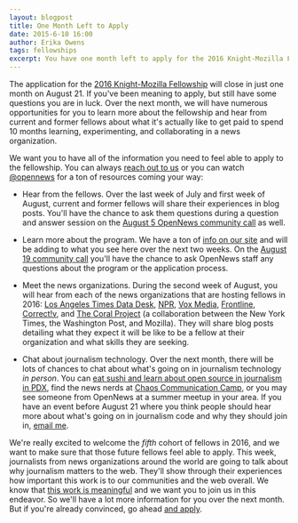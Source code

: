 ```yaml
---
layout: blogpost
title: One Month Left to Apply
date: 2015-6-10 16:00
author: Erika Owens
tags: fellowships
excerpt: You have one month left to apply for the 2016 Knight-Mozilla Fellowship. If you still have questions, we have lots of information coming your way. 
---
```

The application for the [2016 Knight-Mozilla Fellowship](http://opennews.org/what/fellowships/apply/) will close in just one month on August 21. If you've been meaning to apply, but still have some questions you are in luck. Over the next month, we will have numerous opportunities for you to learn more about the fellowship and hear from current and former fellows about what it's actually like to get paid to spend 10 months learning, experimenting, and collaborating in a news organization.

We want you to have all of the information you need to feel able to apply to the fellowship. You can always [reach out to us](mailto:info@opennews.org) or you can watch [@opennews](twitter.com/opennews) for a ton of resources coming your way:

* Hear from the fellows. Over the last week of July and first week of August, current and former fellows will share their experiences in blog posts. You'll have the chance to ask them questions during a question and answer session on the [August 5 OpenNews community call](https://etherpad.mozilla.org/opennews-calls-Aug5) as well.

* Learn more about the program. We have a ton of [info on our site](http://opennews.org/what/fellowships/info) and will be adding to what you see here over the next two weeks. On the [August 19 community call](https://etherpad.mozilla.org/opennews-calls-Aug19) you'll have the chance to ask OpenNews staff any questions about the program or the application process.

* Meet the news organizations. During the second week of August, you will hear from each of the news organizations that are hosting fellows in 2016: 
[Los Angeles Times Data Desk](http://www.latimes.com/), [NPR](http://www.npr.org/), [Vox Media](http://www.voxmedia.com/), [Frontline](http://www.pbs.org/wgbh/pages/frontline/), [Correct!v](https://correctiv.org/en/), and [The Coral Project](http://coralproject.net/) (a collaboration between the New York Times, the Washington Post, and Mozilla). They will share blog posts detailing what they expect it will be like to be a fellow at their organization and what skills they are seeking.

* Chat about journalism technology. Over the next month, there will be lots of chances to chat about what's going on in journalism technology *in person*. You can [eat sushi and learn about open source in journalism in PDX](http://www.meetup.com/HacksHackersPDX/events/224047832/), find the news nerds at [Chaos Communication Camp](https://events.ccc.de/camp/2015/wiki/Main_Page), or you may see someone from OpenNews at a summer meetup in your area. If you have an event before August 21 where you think people should hear more about what's going on in journalism code and why they should join in, [email me](mailto:erika@mozillafoundation.org).

We're really excited to welcome the *fifth* cohort of fellows in 2016, and we want to make sure that those future fellows feel able to apply. This week, journalists from news organizations around the world are going to talk about why journalism matters to the web. They'll show through their experiences how important this work is to our communities and the web overall. We know that [this work is meaningful](https://source.opennews.org/en-US/articles/planting-next-crop-newsroom-coders/) and we want you to join us in this endeavor. So we'll have a lot more information for you over the next month. But if you're already convinced, go ahead [and apply](http://opennews.org/what/fellowships/apply).


